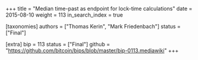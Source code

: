+++
title = "Median time-past as endpoint for lock-time calculations"
date = 2015-08-10
weight = 113
in_search_index = true

[taxonomies]
authors = ["Thomas Kerin", "Mark Friedenbach"]
status = ["Final"]

[extra]
bip = 113
status = ["Final"]
github = "https://github.com/bitcoin/bips/blob/master/bip-0113.mediawiki"
+++


